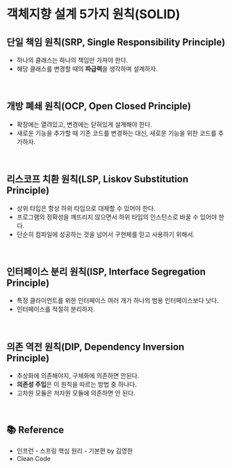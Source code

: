 # 객체지향 설계 5가지 원칙(SOLID)

## 단일 책임 원칙(SRP, Single Responsibility Principle)

- 하나의 클래스는 하나의 책임만 가져야 한다.
- 해당 클래스를 변경할 때의 **파급력**을 생각하며 설계하자.

<br>

## 개방 폐쇄 원칙(OCP, Open Closed Principle)

- 확장에는 열려있고, 변경에는 닫혀있게 설계해야 한다.
- 새로운 기능을 추가할 때 기존 코드를 변경하는 대신, 새로운 기능을 위한 코드를 추가하자.

<br>

## 리스코프 치환 원칙(LSP, Liskov Substitution Principle)

- 상위 타입은 항상 하위 타입으로 대체할 수 있어야 한다.
- 프로그램의 정확성을 깨뜨리지 않으면서 하위 타입의 인스턴스로 바꿀 수 있어야 한다.
- 단순히 컴파일에 성공하는 것을 넘어서 구현체를 믿고 사용하기 위해서.

<br>

## 인터페이스 분리 원칙(ISP, Interface Segregation Principle)

- 특정 클라이언트를 위한 인터페이스 여러 개가 하나의 범용 인터페이스보다 낫다.
- 인터페이스를 적절히 분리하자.

<br>

## 의존 역전 원칙(DIP, Dependency Inversion Principle)

- 추상화에 의존해야지, 구체화에 의존하면 안된다.
- **의존성 주입**은 이 원칙을 따르는 방법 중 하나다.
- 고차원 모듈은 저차원 모듈에 의존하면 안 된다.

<br>

## 📚 Reference

- 인프런 - 스프링 핵심 원리 - 기본편 by 김영한
- Clean Code
